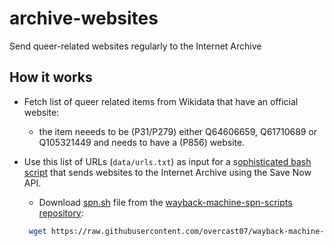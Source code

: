 # archive-websites
Send queer-related websites regularly to the Internet Archive


## How it works

- Fetch list of queer related items from Wikidata that have an official website:
  - the item neeeds to be (P31/P279) either Q64606659, Q61710689 or Q105321449 and needs to have a (P856) website.
  
- Use this list of URLs (`data/urls.txt`) as input for a s[ophisticated bash script](https://github.com/overcast07/wayback-machine-spn-scripts) that sends websites to the Internet Archive using the Save Now API. 
  - Download  [spn.sh](https://github.com/overcast07/wayback-machine-spn-scripts/blob/main/spn.sh) file from the [wayback-machine-spn-scripts repository](https://github.com/overcast07/wayback-machine-spn-scripts): 
  ```bash
   wget https://raw.githubusercontent.com/overcast07/wayback-machine-spn-scripts/main/spn.sh
   ``````